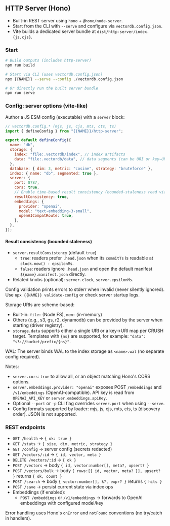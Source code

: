 ## HTTP Server (Hono)

- Built-in REST server using `hono` + `@hono/node-server`.
- Start from the CLI with `--serve` and configure via `vectordb.config.json`.
- Vite builds a dedicated server bundle at `dist/http-server/index.{js,cjs}`.

### Start

```bash
# Build outputs (includes http-server)
npm run build

# Start via CLI (uses vectordb.config.json)
npx {{NAME}} --serve --config ./vectordb.config.json

# Or directly run the built server bundle
npm run serve
```

### Config: server options (vite-like)

Author a JS ESM config (executable) with a `server` block:

```js
// vectordb.config.* (mjs, js, cjs, mts, cts, ts)
import { defineConfig } from "{{NAME}}/http-server";

export default defineConfig({
  name: "db",
  storage: {
    index: "file:.vectordb/index", // index artifacts
    data: "file:.vectordb/data", // data segments (can be URI or key→URI map)
  },
  database: { dim: 3, metric: "cosine", strategy: "bruteforce" },
  index: { name: "db", segmented: true },
  server: {
    port: 8787,
    cors: true,
    // Enable time-based result consistency (bounded-staleness read via HEAD); default: true
    resultConsistency: true,
    embeddings: {
      provider: "openai",
      model: "text-embedding-3-small",
      openAICompatRoute: true,
    },
  },
});
```

#### Result consistency (bounded staleness)

- `server.resultConsistency` (default `true`)
  - `true`: readers prefer `.head.json` when its `commitTs` is readable at `clock.now() - epsilonMs`.
  - `false`: readers ignore `.head.json` and open the default manifest `${name}.manifest.json` directly.
- Related knobs (optional): `server.clock`, `server.epsilonMs`.

Config validation prints errors to stderr when invalid (never silently ignored). Use `npx {{NAME}} validate-config` or check server startup logs.

Storage URIs are scheme-based:

- Built‑in: `file:` (Node FS), `mem:` (in‑memory)
- Others (e.g., s3, gs, r2, dynamodb) can be provided by the server when starting (driver registry).
- `storage.data` supports either a single URI or a key→URI map per CRUSH target. Templates with `{ns}` are supported, for example: `"data": "s3://bucket/prefix/{ns}"`.

WAL: The server binds WAL to the index storage as `<name>.wal` (no separate config required).

Notes:

- `server.cors`: `true` to allow all, or an object matching Hono's CORS options.
- `server.embeddings.provider: "openai"` exposes POST `/embeddings` and `/v1/embeddings` (OpenAI-compatible). API key is read from `OPENAI_API_KEY` or `server.embeddings.apiKey`.
- Optional `--port` or `-p` CLI flag overrides `server.port` when using `--serve`.
- Config formats supported by loader: mjs, js, cjs, mts, cts, ts (discovery order). JSON is not supported.

### REST endpoints

- `GET /health` → `{ ok: true }`
- `GET /stats` → `{ size, dim, metric, strategy }`
- `GET /config` → server config (secrets redacted)
- `GET /vectors/:id` → `{ id, vector, meta }`
- `DELETE /vectors/:id` → `{ ok }`
- `POST /vectors` → body `{ id, vector:number[], meta?, upsert? }`
- `POST /vectors/bulk` → body `{ rows:[{ id, vector, meta? }], upsert? }` returns `{ ok, count }`
- `POST /search` → body `{ vector:number[], k?, expr? }` returns `{ hits }`
- `POST /save` → persist current state via index ops
- Embeddings (if enabled):
  - `POST /embeddings` or `/v1/embeddings` → forwards to OpenAI embeddings with configured model/key

Error handling uses Hono's `onError` and `notFound` conventions (no try/catch in handlers).
